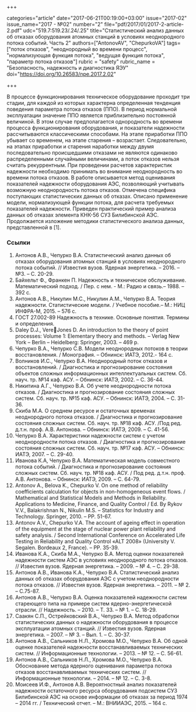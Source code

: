 +++

categories="article"
date="2017-06-21T00:19:00+03:00"
issue="2017-02"
issue_name="2017 - №02"
number="2"
file="pdf/2017/01/2017-2-article-2.pdf"
udc="519.7:519.23/.24/.25"
title="Статистический анализ данных об отказах оборудования атомных станций в условиях неоднородного потока событий. Часть 2"
authors=["AntonovAV", "ChepurkoVA"]
tags=["поток отказов", "неоднородный во времени процесс", "нормализующая функция потока", "ведущая функция потока", "параметр потока отказов"]
rubric = "safety"
rubric_name = "Безопасность, надежность и диагностика ЯЭУ"
doi="https://doi.org/10.26583/npe.2017.2.02"

+++

В процессе функционирования техническое оборудование проходит три стадии, для каждой из которых характерна определенная тенденция поведения параметра потока отказов (ППО). В период нормальной эксплуатации значение ППО является приблизительно постоянной величиной. В этом случае предполагается однородность во времени процесса функционирования оборудования, и показатели надежности рассчитываются классическими способами. На этапе приработки ППО убывает со временем, на этапе старения – возрастает. Следовательно, на этапах приработки и старения наработки между двумя последовательно происшедшими отказами не являются одинаково распределенными случайными величинами, а поток отказов нельзя считать рекуррентным. При проведении расчетов характеристик надежности необходимо принимать во внимание неоднородность во времени потока отказов. В работе описывается метод оценивания показателей надежности оборудования АЭС, позволяющий учитывать возможную неоднородность потока отказов. Отмечена специфика поступающих статистических данных об отказах. Описано применение модели, нормализующей функции потока, для расчета требуемых показателей надежности. Приведен практический пример анализа данных об отказах элемента КНК-56 СУЗ Билибинской АЭС. Продолжается изложение методики статистического анализа данных, представленной в [1].

### Ссылки

1. Антонов А.В., Чепурко В.А. Статистический анализ данных об отказах оборудования атомных станций в условиях неоднородного потока событий. // Известия вузов. Ядерная энергетика. – 2016. – №3. – C. 20-29.
2. Байхельт Ф., Франкен П. Надежность и техническое обслуживание. Математический подход. / Пер. с нем. - М.: Радио и связь.– 1988. – 392 с.
3. Антонов А.В., Никулин М.С., Никулин А.М., Чепурко В.А. Теория надежности. Статистические модели. / Учебное пособие.– М.: НИЦ ИНФРА-М, 2015. – 576 с.
4. ГОСТ 27.002-89 Надежность в технике. Основные понятия. Термины и определения.
5. Daley D.J., VereJones D. An introduction to the theory of point processes: Volume 1: Elementary theory and methods. – Verlag New York – Berlin – Heidelberg: Springer, 2003. – 469 p.
6. Чепурко В.А., Чепурко С.В. Модели неоднородных потоков в теории восстановления. / Монография. – Обнинск: ИАТЭ, 2012.- 164 с.
7. Волников И.С., Чепурко В.А. Неоднородный поток отказов и восстановлений. / Диагностика и прогнозирование состояния объектов сложных информационных интеллектуальных систем. Сб. науч. тр. №14 каф. АСУ. – Обнинск: ИАТЭ, 2002. – С. 36-44.
8. Никитина А.Г., Чепурко В.А. Об учете неоднородности потока отказов. / Диагностика и прогнозирование состояния сложных систем. Сб. науч. тр. №15 каф. АСУ. – Обнинск: ИАТЭ, 2004. – C. 31-36.
9. Скиба М.А. О среднем ресурсе и остаточных временах неоднородного потока отказов. / Диагностика и прогнозирование состояния сложных систем. Сб. науч. тр. №18 каф. АСУ. /Под ред. д.т.н. проф. А.В. Антонова. – Обнинск: ИАТЭ, 2009. – С. 41-56.
10. Чепурко В.А. Характеристики надежности систем с учетом неоднородности потока отказов. / Диагностика и прогнозирование состояния сложных систем. Сб. науч. тр. №17 каф. АСУ. – Обнинск: ИАТЭ, 2007. – C. 29-40.
11. Иванова К.А, Чепурко В.А. Математическая модель совместного потока событий. / Диагностика и прогнозирование состояния сложных систем. Сб. науч. тр. №18 каф. АСУ. / Под ред. д.т.н. проф. А.В. Антонова. – Обнинск: ИАТЭ, 2009. – С. 64-79.
12. Antonov A., Belova K., Chepurko V. On one method of reliability coefficients calculation for objects in non-homogeneous event flows. / Mathematical and Statistical Models and Methods in Reliability. Applications to Medicine, Finance, and Quality Control / Ed. By Rykov V.V., Balakrishnan N., Nikulin M.S. – Statistics for Industry and Technology. Springer, 2010. – PP. 51-67.
13. Antonov A.V., Chepurko V.A. The account of ageing effect in operation of the equipment at the stage of nuclear power plant reliability and safety analysis. / Second International Conference on Accelerated Life Testing in Reliability and Quality Control «ALT 2008» (University V. Segalen. Bordeaux 2, France). – PP. 35-39.
14. Иванова К.А., Скиба М.А., Чепурко В.А. Метод оценки показателей надежности систем АЭС в условиях неоднородного потока отказов. // Известия вузов. Ядерная энергетика. – 2009. – № 4. – C. 29-38.
15. Антонов А.В., Иванова К.А., Чепурко В.А. Статистический анализ данных об отказах оборудования АЭС с учетом неоднородности потока отказов. // Известия вузов. Ядерная энергетика. – 2011. – № 2. – C.75-87.
16. Антонов А.В., Чепурко В.А. Оценка показателей надежности систем стареющего типа на примере систем ядерно-энергетической отрасли. // Надежность. – 2010. – Т. 33. – № 1. – С. 18-29.
17. Саакян С.П., Острейковский В.А., Чепурко В.А. Метод обработки статистических данных о надежности оборудования в процессе эксплуатации атомных станций. // Известия вузов. Ядерная энергетика. – 2007. – № 3. – Вып. 1. – C. 30-37.
18. Антонов А.В., Сальников Н.Л., Хромова М.О., Чепурко В.А. Об одной оценке показателей надежности восстанавливаемых технических систем. // Информационные технологии. – 2013. – № 12. – С. 56-61.
19. Антонов А.В., Сальников Н.Л., Хромова М.О., Чепурко В.А. Обоснование метода ядерного оценивания параметра потока отказов восстанавливаемых технических систем. // Информационные технологии. – 2014. – № 12. – С. 3-8.
20. Моисеев И.Ф., Антонов А.В. Вероятностный анализ показателей надежности остаточного ресурса оборудования подсистем СУЗ Билибинской АЭС на основе информации об отказах за период 1974 – 2014 гг. / Технический отчет. – М.: ВНИИАЭС, 2015. – 164 с.